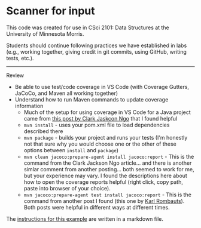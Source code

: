 # Scanner for input

This code was created for use in CSci 2101: Data Structures at the University of Minnesota Morris.

Students should continue following practices we have established in labs (e.g., working together, giving credit in git commits, using GitHub, writing tests, etc.). 
   
---
Review
   * Be able to use test/code coverage in VS Code (with Coverage Gutters, JaCoCo, and Maven all working together)
   * Understand how to run Maven commands to update coverage information
      * Much of the setup for using coverage in VS Code for a Java project came from [this post by Clark Jaskcon Ngo](https://medium.com/@clarkjasonngo/junit-test-with-maven-in-vscode-7546eabd50f7) that I found helpful
      * `mvn install` - uses your pom.xml file to load dependencies described there
      * `mvn package` - builds your project and runs your tests (I'm honestly not that sure why you would choose one or the other of these options between `install` and `package`)
      * `mvn clean jacoco:prepare-agent install jacoco:report` - This is the command from the Clark Jackson Ngo article... and there is another simlar comment from another posting... both seemed to work for me, but your experience may vary. I found the descriptions here about how to open the coverage reports helpful (right click, copy path, paste into browser of your choice).
      * `mvn jacoco:prepare-agent test install jacoco:report` - This is the command from another post I found (this one by [Karl Rombauts](https://medium.com/@karlrombauts/setting-up-unit-testing-for-java-in-vs-code-with-maven-3dc75579122f)). Both posts were helpful in different ways at different times.

The [instructions for this example](LABTASKS.md) are written in a markdown file.
